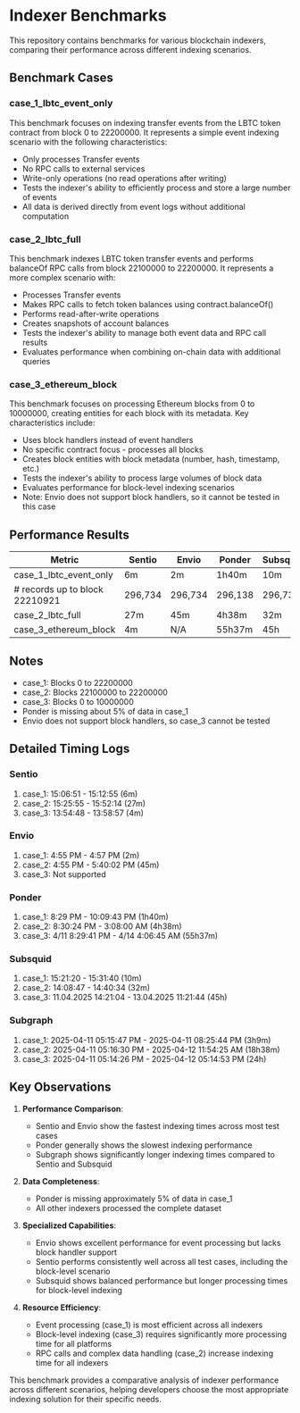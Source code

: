 # Indexer Benchmarks

This repository contains benchmarks for various blockchain indexers, comparing their performance across different indexing scenarios.

## Benchmark Cases

### case_1_lbtc_event_only
This benchmark focuses on indexing transfer events from the LBTC token contract from block 0 to 22200000. It represents a simple event indexing scenario with the following characteristics:
- Only processes Transfer events
- No RPC calls to external services
- Write-only operations (no read operations after writing)
- Tests the indexer's ability to efficiently process and store a large number of events
- All data is derived directly from event logs without additional computation

### case_2_lbtc_full
This benchmark indexes LBTC token transfer events and performs balanceOf RPC calls from block 22100000 to 22200000. It represents a more complex scenario with:
- Processes Transfer events
- Makes RPC calls to fetch token balances using contract.balanceOf()
- Performs read-after-write operations
- Creates snapshots of account balances
- Tests the indexer's ability to manage both event data and RPC call results
- Evaluates performance when combining on-chain data with additional queries

### case_3_ethereum_block
This benchmark focuses on processing Ethereum blocks from 0 to 10000000, creating entities for each block with its metadata. Key characteristics include:
- Uses block handlers instead of event handlers
- No specific contract focus - processes all blocks
- Creates block entities with block metadata (number, hash, timestamp, etc.)
- Tests the indexer's ability to process large volumes of block data
- Evaluates performance for block-level indexing scenarios
- Note: Envio does not support block handlers, so it cannot be tested in this case

## Performance Results

| Metric | Sentio | Envio | Ponder | Subsquid | Subgraph |
|--------|--------|-------|--------|----------|----------|
| case_1_lbtc_event_only | 6m | 2m | 1h40m | 10m | 3h9m |
| # records up to block 22210921 | 296,734 | 296,734 | 296,138 | 296,734 | 296,734 |
| case_2_lbtc_full | 27m | 45m | 4h38m | 32m | 18h38m |
| case_3_ethereum_block | 4m | N/A | 55h37m | 45h | 24h |

## Notes
- case_1: Blocks 0 to 22200000
- case_2: Blocks 22100000 to 22200000
- case_3: Blocks 0 to 10000000
- Ponder is missing about 5% of data in case_1
- Envio does not support block handlers, so case_3 cannot be tested

## Detailed Timing Logs

### Sentio
1. case_1: 15:06:51 - 15:12:55 (6m)
2. case_2: 15:25:55 - 15:52:14 (27m)
3. case_3: 13:54:48 - 13:58:57 (4m)

### Envio
1. case_1: 4:55 PM - 4:57 PM (2m)
2. case_2: 4:55 PM - 5:40:02 PM (45m)
3. case_3: Not supported

### Ponder
1. case_1: 8:29 PM - 10:09:43 PM (1h40m)
2. case_2: 8:30:24 PM - 3:08:00 AM (4h38m)
3. case_3: 4/11 8:29:41 PM - 4/14 4:06:45 AM (55h37m)

### Subsquid
1. case_1: 15:21:20 - 15:31:40 (10m)
2. case_2: 14:08:47 - 14:40:34 (32m)
3. case_3: 11.04.2025 14:21:04 - 13.04.2025 11:21:44 (45h)

### Subgraph
1. case_1: 2025-04-11 05:15:47 PM - 2025-04-11 08:25:44 PM (3h9m)
2. case_2: 2025-04-11 05:16:30 PM - 2025-04-12 11:54:25 AM (18h38m)
3. case_3: 2025-04-11 05:14:26 PM - 2025-04-12 05:14:53 PM (24h)

## Key Observations

1. **Performance Comparison**:
   - Sentio and Envio show the fastest indexing times across most test cases
   - Ponder generally shows the slowest indexing performance
   - Subgraph shows significantly longer indexing times compared to Sentio and Subsquid

2. **Data Completeness**:
   - Ponder is missing approximately 5% of data in case_1
   - All other indexers processed the complete dataset

3. **Specialized Capabilities**:
   - Envio shows excellent performance for event processing but lacks block handler support
   - Sentio performs consistently well across all test cases, including the block-level scenario
   - Subsquid shows balanced performance but longer processing times for block-level indexing

4. **Resource Efficiency**:
   - Event processing (case_1) is most efficient across all indexers
   - Block-level indexing (case_3) requires significantly more processing time for all platforms
   - RPC calls and complex data handling (case_2) increase indexing time for all indexers

This benchmark provides a comparative analysis of indexer performance across different scenarios, helping developers choose the most appropriate indexing solution for their specific needs.